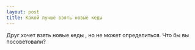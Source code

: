 ```yaml
---
layout: post 
title: Какой лучше взять новые кеды 
--- 
```

Друг хочет взять новые кеды , но не может определиться. Что бы вы посоветовали?